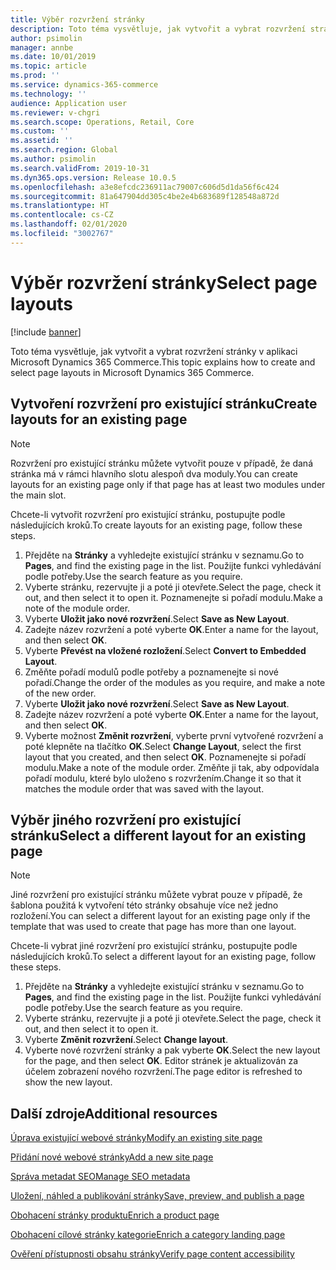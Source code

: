 ```yaml
---
title: Výběr rozvržení stránky
description: Toto téma vysvětluje, jak vytvořit a vybrat rozvržení stránky v aplikaci Microsoft Dynamics 365 Commerce.
author: psimolin
manager: annbe
ms.date: 10/01/2019
ms.topic: article
ms.prod: ''
ms.service: dynamics-365-commerce
ms.technology: ''
audience: Application user
ms.reviewer: v-chgri
ms.search.scope: Operations, Retail, Core
ms.custom: ''
ms.assetid: ''
ms.search.region: Global
ms.author: psimolin
ms.search.validFrom: 2019-10-31
ms.dyn365.ops.version: Release 10.0.5
ms.openlocfilehash: a3e8efcdc236911ac79007c606d5d1da56f6c424
ms.sourcegitcommit: 81a647904dd305c4be2e4b683689f128548a872d
ms.translationtype: HT
ms.contentlocale: cs-CZ
ms.lasthandoff: 02/01/2020
ms.locfileid: "3002767"
---
```

# <a name="select-page-layouts"></a><span data-ttu-id="0de18-103">Výběr rozvržení stránky</span><span class="sxs-lookup"><span data-stu-id="0de18-103">Select page layouts</span></span>


[!include [banner](includes/banner.md)]

<span data-ttu-id="0de18-104">Toto téma vysvětluje, jak vytvořit a vybrat rozvržení stránky v aplikaci Microsoft Dynamics 365 Commerce.</span><span class="sxs-lookup"><span data-stu-id="0de18-104">This topic explains how to create and select page layouts in Microsoft Dynamics 365 Commerce.</span></span>

## <a name="create-layouts-for-an-existing-page"></a><span data-ttu-id="0de18-105">Vytvoření rozvržení pro existující stránku</span><span class="sxs-lookup"><span data-stu-id="0de18-105">Create layouts for an existing page</span></span>

> [!NOTE]
> <span data-ttu-id="0de18-106">Rozvržení pro existující stránku můžete vytvořit pouze v případě, že daná stránka má v rámci hlavního slotu alespoň dva moduly.</span><span class="sxs-lookup"><span data-stu-id="0de18-106">You can create layouts for an existing page only if that page has at least two modules under the main slot.</span></span>

<span data-ttu-id="0de18-107">Chcete-li vytvořit rozvržení pro existující stránku, postupujte podle následujících kroků.</span><span class="sxs-lookup"><span data-stu-id="0de18-107">To create layouts for an existing page, follow these steps.</span></span>

1. <span data-ttu-id="0de18-108">Přejděte na **Stránky** a vyhledejte existující stránku v seznamu.</span><span class="sxs-lookup"><span data-stu-id="0de18-108">Go to **Pages**, and find the existing page in the list.</span></span> <span data-ttu-id="0de18-109">Použijte funkci vyhledávání podle potřeby.</span><span class="sxs-lookup"><span data-stu-id="0de18-109">Use the search feature as you require.</span></span>
1. <span data-ttu-id="0de18-110">Vyberte stránku, rezervujte ji a poté ji otevřete.</span><span class="sxs-lookup"><span data-stu-id="0de18-110">Select the page, check it out, and then select it to open it.</span></span> <span data-ttu-id="0de18-111">Poznamenejte si pořadí modulu.</span><span class="sxs-lookup"><span data-stu-id="0de18-111">Make a note of the module order.</span></span>
1. <span data-ttu-id="0de18-112">Vyberte **Uložit jako nové rozvržení**.</span><span class="sxs-lookup"><span data-stu-id="0de18-112">Select **Save as New Layout**.</span></span>
1. <span data-ttu-id="0de18-113">Zadejte název rozvržení a poté vyberte **OK**.</span><span class="sxs-lookup"><span data-stu-id="0de18-113">Enter a name for the layout, and then select **OK**.</span></span>
1. <span data-ttu-id="0de18-114">Vyberte **Převést na vložené rozložení**.</span><span class="sxs-lookup"><span data-stu-id="0de18-114">Select **Convert to Embedded Layout**.</span></span>
1. <span data-ttu-id="0de18-115">Změňte pořadí modulů podle potřeby a poznamenejte si nové pořadí.</span><span class="sxs-lookup"><span data-stu-id="0de18-115">Change the order of the modules as you require, and make a note of the new order.</span></span>
1. <span data-ttu-id="0de18-116">Vyberte **Uložit jako nové rozvržení**.</span><span class="sxs-lookup"><span data-stu-id="0de18-116">Select **Save as New Layout**.</span></span>
1. <span data-ttu-id="0de18-117">Zadejte název rozvržení a poté vyberte **OK**.</span><span class="sxs-lookup"><span data-stu-id="0de18-117">Enter a name for the layout, and then select **OK**.</span></span>
1. <span data-ttu-id="0de18-118">Vyberte možnost **Změnit rozvržení**, vyberte první vytvořené rozvržení a poté klepněte na tlačítko **OK**.</span><span class="sxs-lookup"><span data-stu-id="0de18-118">Select **Change Layout**, select the first layout that you created, and then select **OK**.</span></span> <span data-ttu-id="0de18-119">Poznamenejte si pořadí modulu.</span><span class="sxs-lookup"><span data-stu-id="0de18-119">Make a note of the module order.</span></span> <span data-ttu-id="0de18-120">Změňte ji tak, aby odpovídala pořadí modulu, které bylo uloženo s rozvržením.</span><span class="sxs-lookup"><span data-stu-id="0de18-120">Change it so that it matches the module order that was saved with the layout.</span></span>

## <a name="select-a-different-layout-for-an-existing-page"></a><span data-ttu-id="0de18-121">Výběr jiného rozvržení pro existující stránku</span><span class="sxs-lookup"><span data-stu-id="0de18-121">Select a different layout for an existing page</span></span>

> [!NOTE]
> <span data-ttu-id="0de18-122">Jiné rozvržení pro existující stránku můžete vybrat pouze v případě, že šablona použitá k vytvoření této stránky obsahuje více než jedno rozložení.</span><span class="sxs-lookup"><span data-stu-id="0de18-122">You can select a different layout for an existing page only if the template that was used to create that page has more than one layout.</span></span>

<span data-ttu-id="0de18-123">Chcete-li vybrat jiné rozvržení pro existující stránku, postupujte podle následujících kroků.</span><span class="sxs-lookup"><span data-stu-id="0de18-123">To select a different layout for an existing page, follow these steps.</span></span>

1. <span data-ttu-id="0de18-124">Přejděte na **Stránky** a vyhledejte existující stránku v seznamu.</span><span class="sxs-lookup"><span data-stu-id="0de18-124">Go to **Pages**, and find the existing page in the list.</span></span> <span data-ttu-id="0de18-125">Použijte funkci vyhledávání podle potřeby.</span><span class="sxs-lookup"><span data-stu-id="0de18-125">Use the search feature as you require.</span></span>
1. <span data-ttu-id="0de18-126">Vyberte stránku, rezervujte ji a poté ji otevřete.</span><span class="sxs-lookup"><span data-stu-id="0de18-126">Select the page, check it out, and then select it to open it.</span></span>
1. <span data-ttu-id="0de18-127">Vyberte **Změnit rozvržení**.</span><span class="sxs-lookup"><span data-stu-id="0de18-127">Select **Change layout**.</span></span>
1. <span data-ttu-id="0de18-128">Vyberte nové rozvržení stránky a pak vyberte **OK**.</span><span class="sxs-lookup"><span data-stu-id="0de18-128">Select the new layout for the page, and then select **OK**.</span></span> <span data-ttu-id="0de18-129">Editor stránek je aktualizován za účelem zobrazení nového rozvržení.</span><span class="sxs-lookup"><span data-stu-id="0de18-129">The page editor is refreshed to show the new layout.</span></span>

## <a name="additional-resources"></a><span data-ttu-id="0de18-130">Další zdroje</span><span class="sxs-lookup"><span data-stu-id="0de18-130">Additional resources</span></span>

[<span data-ttu-id="0de18-131">Úprava existující webové stránky</span><span class="sxs-lookup"><span data-stu-id="0de18-131">Modify an existing site page</span></span>](modify-existing-page.md)

[<span data-ttu-id="0de18-132">Přidání nové webové stránky</span><span class="sxs-lookup"><span data-stu-id="0de18-132">Add a new site page</span></span>](add-new-page.md)

[<span data-ttu-id="0de18-133">Správa metadat SEO</span><span class="sxs-lookup"><span data-stu-id="0de18-133">Manage SEO metadata</span></span>](manage-seo-metadata.md)

[<span data-ttu-id="0de18-134">Uložení, náhled a publikování stránky</span><span class="sxs-lookup"><span data-stu-id="0de18-134">Save, preview, and publish a page</span></span>](save-preview-publish-page.md)

[<span data-ttu-id="0de18-135">Obohacení stránky produktu</span><span class="sxs-lookup"><span data-stu-id="0de18-135">Enrich a product page</span></span>](enrich-product-page.md)

[<span data-ttu-id="0de18-136">Obohacení cílové stránky kategorie</span><span class="sxs-lookup"><span data-stu-id="0de18-136">Enrich a category landing page</span></span>](enrich-category-page.md)

[<span data-ttu-id="0de18-137">Ověření přístupnosti obsahu stránky</span><span class="sxs-lookup"><span data-stu-id="0de18-137">Verify page content accessibility</span></span>](verify-accessibility.md)

